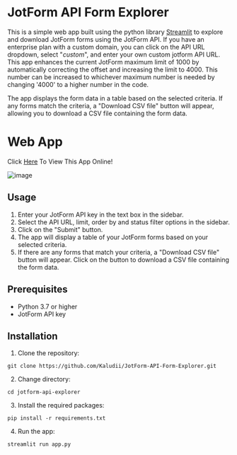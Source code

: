 # JotForm API Form Explorer

This is a simple web app built using the python library [Streamlit](https://streamlit.io/) to explore and download JotForm forms using the JotForm API. If you have an enterprise plan with a custom domain, you can click on the API URL dropdown, select "*custom*", and enter your own custom jotform API URL. This app enhances the current JotForm maximum limit of 1000 by automatically correcting the offset and increasing the limit to 4000. This number can be increased to whichever maximum number is needed by changing '4000' to a higher number in the code.

The app displays the form data in a table based on the selected criteria. If any forms match the criteria, a "Download CSV file" button will appear, allowing you to download a CSV file containing the form data.

# Web App
Click [Here](https://huggingface.co/spaces/Kaludi/JotForm-API-Form-Explorer_App "Here") To View This App Online!

![image](https://user-images.githubusercontent.com/63890666/221301910-e42e5285-57c9-4074-93cb-717f4dc81daa.png)

## Usage

1.  Enter your JotForm API key in the text box in the sidebar.
2.  Select the API URL, limit, order by and status filter options in the sidebar.
3.  Click on the "Submit" button.
4.  The app will display a table of your JotForm forms based on your selected criteria.
5.  If there are any forms that match your criteria, a "Download CSV file" button will appear. Click on the button to download a CSV file containing the form data.

## Prerequisites

-   Python 3.7 or higher
-   JotForm API key

## Installation

1.  Clone the repository:

`git clone https://github.com/Kaludii/JotForm-API-Form-Explorer.git` 

2.  Change directory:

`cd jotform-api-explorer` 

3.  Install the required packages:

`pip install -r requirements.txt` 

4.  Run the app:

`streamlit run app.py` 
